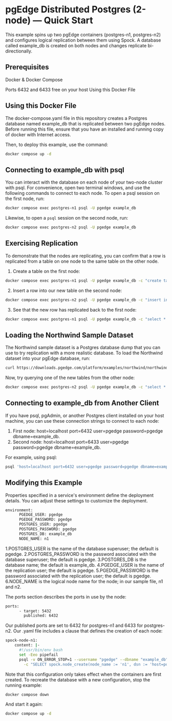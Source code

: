 # pgEdge Distributed Postgres (2-node) — Quick Start

This example spins up two pgEdge containers (postgres-n1, postgres-n2) and configures logical replication between them using Spock. A database called example_db is created on both nodes and changes replicate bi-directionally.

## Prerequisites

Docker & Docker Compose

Ports 6432 and 6433 free on your host
Using this Docker File


## Using this Docker File
The docker-compose.yaml file in this repository creates a Postgres database named example_db that is replicated between two pgEdge nodes. Before running this file, ensure that you have an installed and running copy of docker with Internet access.

Then, to deploy this example, use the command:
```sh
docker compose up -d
```

## Connecting to example_db with psql
You can interact with the database on each node of your two-node cluster with psql. For convenience, open two terminal windows, and use the following commands to connect to each node. To open a psql session on the first node, run:

```sh
docker compose exec postgres-n1 psql -U pgedge example_db
```

Likewise, to open a `psql` session on the second node, run:
```sh
docker compose exec postgres-n2 psql -U pgedge example_db
```

## Exercising Replication
To demonstrate that the nodes are replicating, you can confirm that a row is replicated from a table on one node to the same table on the other node.

1. Create a table on the first node:
```sh
docker compose exec postgres-n1 psql -U pgedge example_db -c "create table example (id int primary key, data text);"
```
2. Insert a row into our new table on the second node:
```sh
docker compose exec postgres-n2 psql -U pgedge example_db -c "insert into example (id, data) values (1, 'Hello, pgEdge!');"
```
3. See that the new row has replicated back to the first node:
```sh
docker compose exec postgres-n1 psql -U pgedge example_db -c "select * from example;"
```

## Loading the Northwind Sample Dataset
The Northwind sample dataset is a Postgres database dump that you can use to try replication with a more realistic database. To load the Northwind dataset into your pgEdge database, run:

```sh
curl https://downloads.pgedge.com/platform/examples/northwind/northwind.sql | docker compose exec -T postgres-n1 psql -U pgedge example_db
```

Now, try querying one of the new tables from the other node:

```sh
docker compose exec postgres-n2 psql -U pgedge example_db -c "select * from northwind.shippers"
```

## Connecting to example_db from Another Client
If you have psql, pgAdmin, or another Postgres client installed on your host machine, you can use these connection strings to connect to each node:

1. First node: host=localhost port=6432 user=pgedge password=pgedge dbname=example_db.
2. Second node: host=localhost port=6433 user=pgedge password=pgedge dbname=example_db.
   
For example, using psql:

```sh
psql 'host=localhost port=6432 user=pgedge password=pgedge dbname=example_db'
```

## Modifying this Example
Properties specified in a service's environment define the deployment details. You can adjust these settings to customize the deployment.

```sh
environment:
      PGEDGE_USER: pgedge
      PGEDGE_PASSWORD: pgedge
      POSTGRES_USER: pgedge
      POSTGRES_PASSWORD: pgedge
      POSTGRES_DB: example_db
      NODE_NAME: n1
```
1.POSTGRES_USER is the name of the database superuser; the default is pgedge.
2.POSTGRES_PASSWORD is the password associated with the database superuser; the default is pgedge.
3.POSTGRES_DB is the database name; the default is example_db.
4.PGEDGE_USER is the name of the replication user; the default is pgedge.
5.PGEDGE_PASSWORD is the password associated with the replication user; the default is pgedge.
6.NODE_NAME is the logical node name for the node; in our sample file, n1 and n2.

The ports section describes the ports in use by the node:      
```sh
ports:
      - target: 5432
        published: 6432
```



Our published ports are set to 6432 for postgres-n1 and 6433 for postgres-n2.
Our .yaml file includes a clause that defines the creation of each node:
```sh
spock-node-n1:
    content: |-
      #!/usr/bin/env bash
      set -Eeo pipefail
      psql -v ON_ERROR_STOP=1 --username "pgedge" --dbname "example_db" \
        -c "SELECT spock.node_create(node_name := 'n1', dsn := 'host=postgres-n1 port=5432 dbname=example_db user=pgedge password=pgedge');"
```
Note that this configuration only takes effect when the containers are first created. To recreate the database with a new configuration, stop the running example:

```sh
docker compose down
```

And start it again:

```sh
docker compose up -d
```

